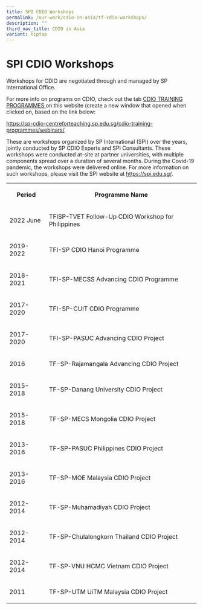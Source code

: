 ```yaml
---
title: SPI CDIO Workshops
permalink: /our-work/cdio-in-asia/tf-cdio-workshops/
description: ""
third_nav_title: CDIO in Asia
variant: tiptap
---
```

<h1>SPI CDIO Workshops</h1>
<p>Workshops for CDIO are negotiated through and managed by SP International
Office.</p>
<p></p>
<p>For more info on programs on CDIO, check out the tab <u>CDIO TRAINING PROGRAMMES </u>on
this website (create a new window that opened when clicked on, based on
the link below:</p>
<p><a href="https://sp-cdio-centreforteaching.sp.edu.sg/cdio-training-programmes/webinars/" rel="noopener noreferrer nofollow" target="_blank">https://sp-cdio-centreforteaching.sp.edu.sg/cdio-training-programmes/webinars/</a>
</p>
<p>These are workshops organized by SP International (SPI) over the years,
jointly conducted by SP CDIO Experts and SPI Consultants. These workshops
were conducted at-site at partner universities, with multiple components
spread over a duration of several months. During the Covid-19 pandemic,
the workshops were delivered online. For more information on such workshops,
please visit the SPI website at <a href="https://spi.edu.sg/" rel="noopener noreferrer nofollow" target="_blank">https://spi.edu.sg/</a>.</p>
<table style="minWidth: 50px">
<colgroup>
<col>
<col>
</colgroup>
<tbody>
<tr>
<th rowspan="1" colspan="1">
<p>Period</p>
</th>
<th rowspan="1" colspan="1">
<p>Programme Name</p>
</th>
</tr>
<tr>
<td rowspan="1" colspan="1">
<p>2022 June</p>
</td>
<td rowspan="1" colspan="1">
<p>TFISP-TVET Follow-Up CDIO Workshop for Philippines</p>
</td>
</tr>
<tr>
<td rowspan="1" colspan="1">
<p>2019-2022</p>
</td>
<td rowspan="1" colspan="1">
<p>TFI-SP CDIO Hanoi Programme</p>
</td>
</tr>
<tr>
<td rowspan="1" colspan="1">
<p>2018-2021</p>
</td>
<td rowspan="1" colspan="1">
<p>TFI-SP-MECSS Advancing CDIO Programme</p>
</td>
</tr>
<tr>
<td rowspan="1" colspan="1">
<p>2017-2020</p>
</td>
<td rowspan="1" colspan="1">
<p>TFI-SP-CUIT CDIO Programme</p>
</td>
</tr>
<tr>
<td rowspan="1" colspan="1">
<p>2017-2020</p>
</td>
<td rowspan="1" colspan="1">
<p>TFI-SP-PASUC Advancing CDIO Project</p>
</td>
</tr>
<tr>
<td rowspan="1" colspan="1">
<p>2016</p>
</td>
<td rowspan="1" colspan="1">
<p>TF-SP-Rajamangala Advancing CDIO Project</p>
</td>
</tr>
<tr>
<td rowspan="1" colspan="1">
<p>2015-2018</p>
</td>
<td rowspan="1" colspan="1">
<p>TF-SP-Danang University CDIO Project</p>
</td>
</tr>
<tr>
<td rowspan="1" colspan="1">
<p>2015-2018</p>
</td>
<td rowspan="1" colspan="1">
<p>TF-SP-MECS Mongolia CDIO Project</p>
</td>
</tr>
<tr>
<td rowspan="1" colspan="1">
<p>2013-2016</p>
</td>
<td rowspan="1" colspan="1">
<p>TF-SP-PASUC Philippines CDIO Project</p>
</td>
</tr>
<tr>
<td rowspan="1" colspan="1">
<p>2013-2016</p>
</td>
<td rowspan="1" colspan="1">
<p>TF-SP-MOE Malaysia CDIO Project</p>
</td>
</tr>
<tr>
<td rowspan="1" colspan="1">
<p>2012-2014</p>
</td>
<td rowspan="1" colspan="1">
<p>TF-SP-Muhamadiyah CDIO Project</p>
</td>
</tr>
<tr>
<td rowspan="1" colspan="1">
<p>2012-2014</p>
</td>
<td rowspan="1" colspan="1">
<p>TF-SP-Chulalongkorn Thailand CDIO Project</p>
</td>
</tr>
<tr>
<td rowspan="1" colspan="1">
<p>2012-2014</p>
</td>
<td rowspan="1" colspan="1">
<p>TF-SP-VNU HCMC Vietnam CDIO Project</p>
</td>
</tr>
<tr>
<td rowspan="1" colspan="1">
<p>2011</p>
</td>
<td rowspan="1" colspan="1">
<p>TF-SP-UTM UiTM Malaysia CDIO Project</p>
</td>
</tr>
</tbody>
</table>
<p></p>